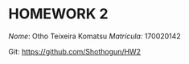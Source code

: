 # HOMEWORK 2

*Nome*: Otho Teixeira Komatsu
*Matrícula:* 170020142

Git: https://github.com/Shothogun/HW2